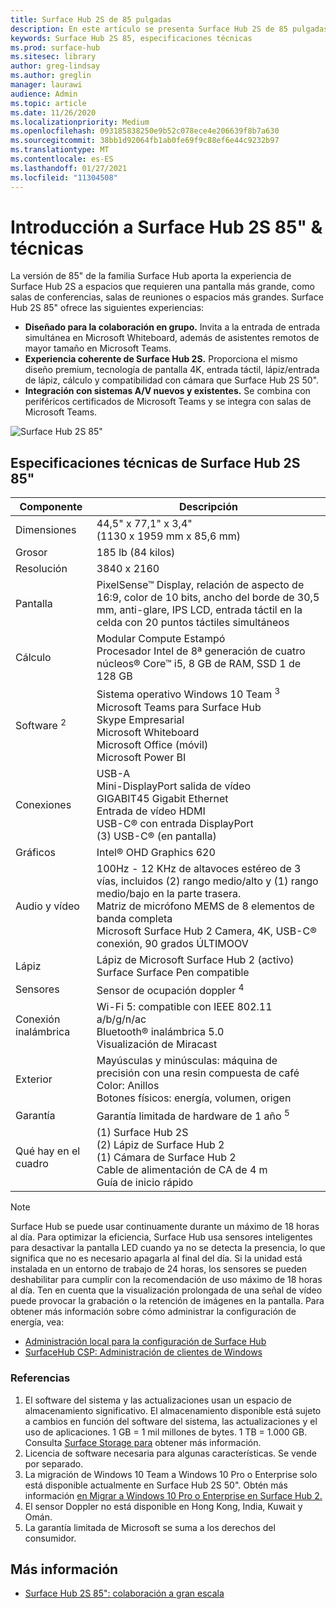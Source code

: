```yaml
---
title: Surface Hub 2S de 85 pulgadas
description: En este artículo se presenta Surface Hub 2S de 85 pulgadas.
keywords: Surface Hub 2S 85, especificaciones técnicas
ms.prod: surface-hub
ms.sitesec: library
author: greg-lindsay
ms.author: greglin
manager: laurawi
audience: Admin
ms.topic: article
ms.date: 11/26/2020
ms.localizationpriority: Medium
ms.openlocfilehash: 093185838250e9b52c078ece4e206639f8b7a630
ms.sourcegitcommit: 38bb1d92064fb1ab0fe69f9c88ef6e44c9232b97
ms.translationtype: MT
ms.contentlocale: es-ES
ms.lasthandoff: 01/27/2021
ms.locfileid: "11304508"
---
```

# Introducción a Surface Hub 2S 85" & técnicas

La versión de 85" de la familia Surface Hub aporta la experiencia de Surface Hub 2S a espacios que requieren una pantalla más grande, como salas de conferencias, salas de reuniones o espacios más grandes. Surface Hub 2S 85" ofrece las siguientes experiencias:

- **Diseñado para la colaboración en grupo.** Invita a la entrada de entrada simultánea en Microsoft Whiteboard, además de asistentes remotos de mayor tamaño en Microsoft Teams.
- **Experiencia coherente de Surface Hub 2S.** Proporciona el mismo diseño premium, tecnología de pantalla 4K, entrada táctil, lápiz/entrada de lápiz, cálculo y compatibilidad con cámara que Surface Hub 2S 50".
- **Integración con sistemas A/V nuevos y existentes.** Se combina con periféricos certificados de Microsoft Teams y se integra con salas de Microsoft Teams.

![Surface Hub 2S 85"](images/hub-2s-85.png)

## Especificaciones técnicas de Surface Hub 2S 85"

| Componente    | Descripción                                                                                                                                                                                                                                         |
| ----------------- | --------------------------------------------------------------------------------------------------------------------------------------------------------------------------------------------------------------------------------------------------------- |
| Dimensiones        | 44,5" x 77,1" x 3,4"<br>(1130 x 1959 mm x 85,6 mm)                                                                                                                                                                                                        |
| Grosor            | 185 lb (84 kilos)                                                                                                                                                                                                                                            |
| Resolución        | 3840 x 2160                                                                                                                                                                                                                                               |
| Pantalla           | PixelSense™ Display, relación de aspecto de 16:9, color de 10 bits, ancho del borde de 30,5 mm, anti-glare, IPS LCD, entrada táctil en la celda con 20 puntos táctiles simultáneos                                                                                                           |
| Cálculo           | Modular Compute Estampó<br>Procesador Intel de 8ª generación de cuatro núcleos® Core™ i5, 8 GB de RAM, SSD 1 de 128 GB <sup></sup>                                                                                                                                                      |
| Software <sup> 2</sup>         | Sistema operativo Windows 10 Team <sup> 3</sup><br>Microsoft Teams para Surface Hub<br>Skype Empresarial<br>Microsoft Whiteboard<br>Microsoft Office (móvil)<br>Microsoft Power BI                                                                                                   |
| Conexiones       | USB-A<br>Mini-DisplayPort salida de vídeo<br>GIGABIT45 Gigabit Ethernet<br>Entrada de vídeo HDMI<br>USB-C® con entrada DisplayPort<br>(3) USB-C® (en pantalla)                                                                                                           |
| Gráficos          | Intel® OHD Graphics 620                                                                                                                                                                                                                                   |
| Audio y vídeo       | 100Hz - 12 KHz de altavoces estéreo de 3 vías, incluidos (2) rango medio/alto y (1) rango medio/bajo en la parte trasera. <br>Matriz de micrófono MEMS de 8 elementos de banda completa<br>Microsoft Surface Hub 2 Camera, 4K, USB-C® conexión, 90 grados ÚLTIMOOV |
| Lápiz               | Lápiz de Microsoft Surface Hub 2 (activo)<br>Surface Surface Pen compatible                                                                                                                                                                                       |
| Sensores           | Sensor de ocupación doppler <sup> 4</sup>                                                                                                                                                                                                                                 |
| Conexión inalámbrica          | Wi-Fi 5: compatible con IEEE 802.11 a/b/g/n/ac<br>Bluetooth® inalámbrica 5.0<br>Visualización de Miracast                                                                                                                                                      |
| Exterior          | Mayúsculas y minúsculas: máquina de precisión con una resin compuesta de café<br>Color: Anillos<br>Botones físicos: energía, volumen, origen                                                                                                                            |
| Garantía         | Garantía limitada de hardware de 1 año <sup> 5</sup>                                                                                                                                                                                                                          |
| Qué hay en el cuadro | (1) Surface Hub 2S<br>(2) Lápiz de Surface Hub 2<br>(1) Cámara de Surface Hub 2<br>Cable de alimentación de CA de 4 m<br>Guía de inicio rápido                                                                                                                                         |

> [!NOTE]
> Surface Hub se puede usar continuamente durante un máximo de 18 horas al día. Para optimizar la eficiencia, Surface Hub usa sensores inteligentes para desactivar la pantalla LED cuando ya no se detecta la presencia, lo que significa que no es necesario apagarla al final del día. Si la unidad está instalada en un entorno de trabajo de 24 horas, los sensores se pueden deshabilitar para cumplir con la recomendación de uso máximo de 18 horas al día. Ten en cuenta que la visualización prolongada de una señal de vídeo puede provocar la grabación o la retención de imágenes en la pantalla. Para obtener más información sobre cómo administrar la configuración de energía, vea:
>
> - [Administración local para la configuración de Surface Hub](local-management-surface-hub-settings.md)
> - [SurfaceHub CSP: Administración de clientes de Windows](https://docs.microsoft.com/windows/client-management/mdm/surfacehub-csp)
### Referencias

1. El software del sistema y las actualizaciones usan un espacio de almacenamiento significativo. El almacenamiento disponible está sujeto a cambios en función del software del sistema, las actualizaciones y el uso de aplicaciones. 1 GB = 1 mil millones de bytes. 1 TB = 1.000 GB. Consulta [Surface Storage para](https://www.surface.com/storage) obtener más información.
2. Licencia de software necesaria para algunas características. Se vende por separado.
3. La migración de Windows 10 Team a Windows 10 Pro o Enterprise solo está disponible actualmente en Surface Hub 2S 50". Obtén más información [en Migrar a Windows 10 Pro o Enterprise en Surface Hub 2.](https://docs.microsoft.com/surface-hub/surface-hub-2s-migrate-os)
4. El sensor Doppler no está disponible en Hong Kong, India, Kuwait y Omán.
5. La garantía limitada de Microsoft se suma a los derechos del consumidor. 

## Más información

- [Surface Hub 2S 85": colaboración a gran escala](https://techcommunity.microsoft.com/t5/surface-it-pro-blog/surface-hub-2s-85-quot-collaboration-at-a-massive-scale/ba-p/1669717)
